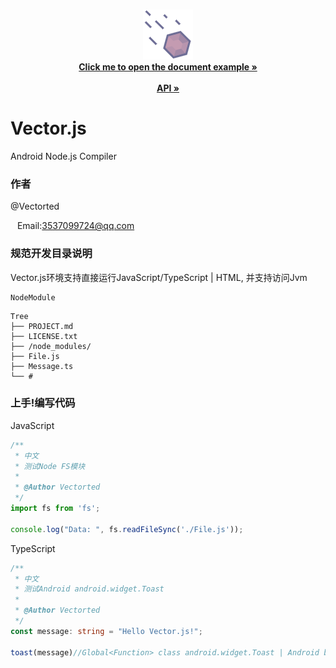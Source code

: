 <br />

<p align="center">
    <img src="vector.png" alt="Logo" width="80" height="80">
  </a>

  <br/>
    <a href="https://github.com/Vectorted/Vector.js/tree/master/feature/"><strong>Click me to open the document example »</strong></a>
  <br/>
  <br/>
    <a href="https://github.com/Vectorted/Vector.js/tree/master/api.md"><strong>API »</strong></a>
  <br/>
</p>

# Vector.js

Android Node.js Compiler

### 作者

@Vectorted

&ensp; Email:3537099724@qq.com

### 规范开发目录说明
Vector.js环境支持直接运行JavaScript/TypeScript | HTML, 并支持访问Jvm
```
NodeModule
```

```
Tree 
├── PROJECT.md
├── LICENSE.txt
├── /node_modules/
├── File.js
├── Message.ts
└── #

```

### 上手!编写代码
JavaScript
```js
/**
 * 中文
 * 测试Node FS模块
 *
 * @Author Vectorted
 */
import fs from 'fs';

console.log("Data: ", fs.readFileSync('./File.js'));
```
TypeScript
```ts
/**
 * 中文
 * 测试Android android.widget.Toast
 *
 * @Author Vectorted
 */
const message: string = "Hello Vector.js!";

toast(message)//Global<Function> class android.widget.Toast | Android bubble pop-up message.
```

